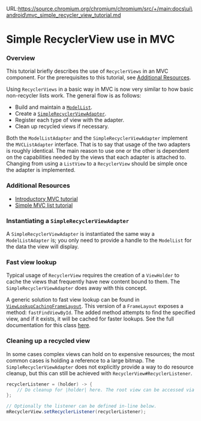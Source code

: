 URL:https://source.chromium.org/chromium/chromium/src/+/main:docs\ui\android\mvc_simple_recycler_view_tutorial.md
# Simple RecyclerView use in MVC

### Overview
This tutorial briefly describes the use of ```RecyclerViews``` in an MVC component. For the
prerequisites to this tutorial, see [Additional Resources](#Additional-Resources).

Using ```RecyclerViews``` in a basic way in MVC is now very similar to how basic non-recycler
lists work. The general flow is as follows:

* Build and maintain a [```ModelList```][model_list_link].
* Create a [```SimpleRecyclerViewAdapter```][simple_rva_link].
* Register each type of view with the adapter.
* Clean up recycled views if necessary.

Both the ```ModelListAdapter``` and the ```SimpleRecyclerViewAdapter```  implement the
```MVCListAdapter``` interface. That is to say that usage of the two adapters is roughly identical.
The main reason to use one or the other is dependent on the capabilities needed by the views that
each adapter is attached to. Changing from using a ```ListView``` to a ```RecyclerView``` should be
simple once the adapter is implemented.

### Additional Resources
* [Introductory MVC tutorial][mvc_tutorial_link]
* [Simple MVC list tutorial][mvc_list_tutorial_link]

### Instantiating a ```SimpleRecyclerViewAdapter```

A ```SimpleRecyclerViewAdapter``` is instantiated the same way a ```ModelListAdapter``` is; you
only need to provide a handle to the ```ModelList``` for the data the view will display.

### Fast view lookup
Typical usage of ```RecyclerView``` requires the creation of a ```ViewHolder``` to cache the views
that frequently have new content bound to them. The ```SimpleRecyclerViewAdapter``` does away with
this concept.

A generic solution to fast view lookup can be found in
[```ViewLookupCachingFrameLayout```][fast_lookup_frame_layout_link]. This version of a
```FrameLayout``` exposes a method: ```fastFindViewById```. The added method attempts to find the
specified view, and if it exists, it will be cached for faster lookups. See the full documentation
for this class [here][fast_lookup_frame_layout_link].

### Cleaning up a recycled view
In some cases complex views can hold on to expensive resources; the most common cases is holding a
reference to a large bitmap. The ```SimpleRecyclerViewAdapter``` does not explicitly provide a way
to do resource cleanup, but this can still be achieved with ```RecyclerView#RecyclerListener```.

```java
recyclerListener = (holder) -> {
    // Do cleanup for |holder| here. The root view can be accessed via |holder#itemView|
};

// Optionally the listener can be defined in-line below.
mRecyclerView.setRecyclerListener(recyclerListener);

````

[model_list_link]:https://codesearch.chromium.org/chromium/src/ui/android/java/src/org/chromium/ui/modelutil/MVCListAdapter.java?rcl=d22c9731463bad77645cb0f1a928dec7da79bff9&l=38
[simple_rva_link]:https://codesearch.chromium.org/chromium/src/ui/android/java/src/org/chromium/ui/modelutil/SimpleRecyclerViewAdapter.java
[mvc_tutorial_link]:https://chromium.googlesource.com/chromium/src/+/HEAD/docs/ui/android/mvc_architecture_tutorial.md
[mvc_list_tutorial_link]:https://chromium.googlesource.com/chromium/src/+/HEAD/docs/ui/android/mvc_simple_list_tutorial.md
[fast_lookup_frame_layout_link]:https://codesearch.chromium.org/chromium/src/ui/android/java/src/org/chromium/ui/widget/ViewLookupCachingFrameLayout.java
